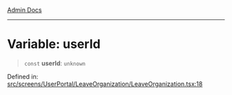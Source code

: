 [Admin Docs](/)

***

# Variable: userId

> `const` **userId**: `unknown`

Defined in: [src/screens/UserPortal/LeaveOrganization/LeaveOrganization.tsx:18](https://github.com/PalisadoesFoundation/talawa-admin/blob/main/src/screens/UserPortal/LeaveOrganization/LeaveOrganization.tsx#L18)

